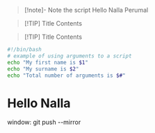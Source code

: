 > [!note]- Note the script
> Hello Nalla Perumal


> [!TIP] Title
> Contents


> [!TIP] Title
> Contents

```bash
#!/bin/bash
# example of using arguments to a script
echo "My first name is $1"
echo "My surname is $2"
echo "Total number of arguments is $#"
```

# Hello Nalla


window:
git push --mirror
